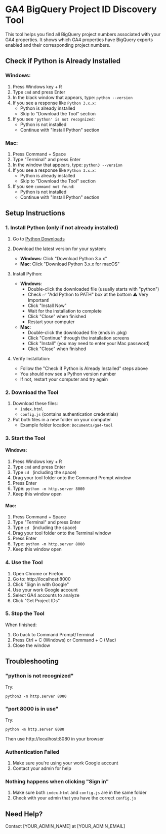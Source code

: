 # GA4 BigQuery Project ID Discovery Tool

This tool helps you find all BigQuery project numbers associated with your GA4 properties. It shows which GA4 properties have BigQuery exports enabled and their corresponding project numbers.

## Check if Python is Already Installed

### Windows:
1. Press Windows key + R
2. Type `cmd` and press Enter
3. In the black window that appears, type: `python --version`
4. If you see a response like `Python 3.x.x`:
   - Python is already installed
   - Skip to "Download the Tool" section
5. If you see `'python' is not recognized`:
   - Python is not installed
   - Continue with "Install Python" section

### Mac:
1. Press Command + Space
2. Type "Terminal" and press Enter
3. In the window that appears, type: `python3 --version`
4. If you see a response like `Python 3.x.x`:
   - Python is already installed
   - Skip to "Download the Tool" section
5. If you see `command not found`:
   - Python is not installed
   - Continue with "Install Python" section

## Setup Instructions

### 1. Install Python (only if not already installed)
1. Go to [Python Downloads](https://www.python.org/downloads/)
2. Download the latest version for your system:
   - **Windows**: Click "Download Python 3.x.x"
   - **Mac**: Click "Download Python 3.x.x for macOS"
3. Install Python:
   - **Windows**: 
     - Double-click the downloaded file (usually starts with "python")
     - Check ✅ "Add Python to PATH" box at the bottom ⚠️ Very Important!
     - Click "Install Now"
     - Wait for the installation to complete
     - Click "Close" when finished
     - Restart your computer
   - **Mac**: 
     - Double-click the downloaded file (ends in .pkg)
     - Click "Continue" through the installation screens
     - Click "Install" (you may need to enter your Mac password)
     - Click "Close" when finished

4. Verify Installation:
   - Follow the "Check if Python is Already Installed" steps above
   - You should now see a Python version number
   - If not, restart your computer and try again

### 2. Download the Tool
1. Download these files:
   - `index.html`
   - `config.js` (contains authentication credentials)
2. Put both files in a new folder on your computer
   - Example folder location: `Documents/ga4-tool`

### 3. Start the Tool
#### Windows:
1. Press Windows key + R
2. Type `cmd` and press Enter
3. Type `cd ` (including the space)
4. Drag your tool folder onto the Command Prompt window
5. Press Enter
6. Type: `python -m http.server 8000`
7. Keep this window open

#### Mac:
1. Press Command + Space
2. Type "Terminal" and press Enter
3. Type `cd ` (including the space)
4. Drag your tool folder onto the Terminal window
5. Press Enter
6. Type: `python -m http.server 8000`
7. Keep this window open

### 4. Use the Tool
1. Open Chrome or Firefox
2. Go to: http://localhost:8000
3. Click "Sign in with Google"
4. Use your work Google account
5. Select GA4 accounts to analyze
6. Click "Get Project IDs"

### 5. Stop the Tool
When finished:
1. Go back to Command Prompt/Terminal
2. Press Ctrl + C (Windows) or Command + C (Mac)
3. Close the window

## Troubleshooting

### "python is not recognized"
Try:
```
python3 -m http.server 8000
```

### "port 8000 is in use"
Try:
```
python -m http.server 8080
```
Then use http://localhost:8080 in your browser

### Authentication Failed
1. Make sure you're using your work Google account
2. Contact your admin for help

### Nothing happens when clicking "Sign in"
1. Make sure both `index.html` and `config.js` are in the same folder
2. Check with your admin that you have the correct `config.js`

## Need Help?
Contact [YOUR_ADMIN_NAME] at [YOUR_ADMIN_EMAIL]

